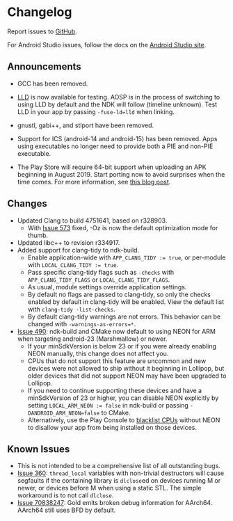 Changelog
=========

Report issues to [GitHub].

For Android Studio issues, follow the docs on the [Android Studio site].

[GitHub]: https://github.com/android-ndk/ndk/issues
[Android Studio site]: http://tools.android.com/filing-bugs

Announcements
-------------

 * GCC has been removed.

 * [LLD](https://lld.llvm.org/) is now available for testing. AOSP is in the
   process of switching to using LLD by default and the NDK will follow
   (timeline unknown). Test LLD in your app by passing `-fuse-ld=lld` when
   linking.

 * gnustl, gabi++, and stlport have been removed.

 * Support for ICS (android-14 and android-15) has been removed. Apps using
   executables no longer need to provide both a PIE and non-PIE executable.

 * The Play Store will require 64-bit support when uploading an APK beginning in
   August 2019. Start porting now to avoid surprises when the time comes. For
   more information, see [this blog post](https://android-developers.googleblog.com/2017/12/improving-app-security-and-performance.html).

Changes
-------

 * Updated Clang to build 4751641, based on r328903.
     * With [Issue 573] fixed, -Oz is now the default optimization mode for
       thumb.
 * Updated libc++ to revision r334917.
 * Added support for clang-tidy to ndk-build.
     * Enable application-wide with `APP_CLANG_TIDY := true`, or per-module with
       `LOCAL_CLANG_TIDY := true`.
     * Pass specific clang-tidy flags such as `-checks` with
       `APP_CLANG_TIDY_FLAGS` or `LOCAL_CLANG_TIDY_FLAGS`.
     * As usual, module settings override application settings.
     * By default no flags are passed to clang-tidy, so only the checks enabled
       by default in clang-tidy will be enabled. View the default list with
       `clang-tidy -list-checks`.
     * By default clang-tidy warnings are not errors. This behavior can be
       changed with `-warnings-as-errors=*`.
 * [Issue 490]: ndk-build and CMake now default to using NEON for ARM when
   targeting android-23 (Marshmallow) or newer.
     * If your minSdkVersion is below 23 or if you were already enabling NEON
       manually, this change does not affect you.
     * CPUs that do not support this feature are uncommon and new devices were
       not allowed to ship without it beginning in Lollipop, but older devices
       that did not support NEON may have been upgraded to Lollipop.
     * If you need to continue supporting these devices and have a minSdkVersion
       of 23 or higher, you can disable NEON explicitly by setting
       `LOCAL_ARM_NEON := false` in ndk-build or passing
       `-DANDROID_ARM_NEON=false` to CMake.
     * Alternatively, use the Play Console to [blacklist CPUs] without NEON to
       disallow your app from being installed on those devices.

[Issue 490]: https://github.com/android-ndk/ndk/issues/490
[Issue 573]: https://github.com/android-ndk/ndk/issues/573
[blacklist CPUs]: https://support.google.com/googleplay/android-developer/answer/7353455?hl=en
[clang-tidy]: http://clang.llvm.org/extra/clang-tidy/

Known Issues
------------

 * This is not intended to be a comprehensive list of all outstanding bugs.
 * [Issue 360]: `thread_local` variables with non-trivial destructors will cause
   segfaults if the containing library is `dlclose`ed on devices running M or
   newer, or devices before M when using a static STL. The simple workaround is
   to not call `dlclose`.
 * [Issue 70838247]: Gold emits broken debug information for AArch64. AArch64
   still uses BFD by default.

[Issue 360]: https://github.com/android-ndk/ndk/issues/360
[Issue 70838247]: https://issuetracker.google.com/70838247
